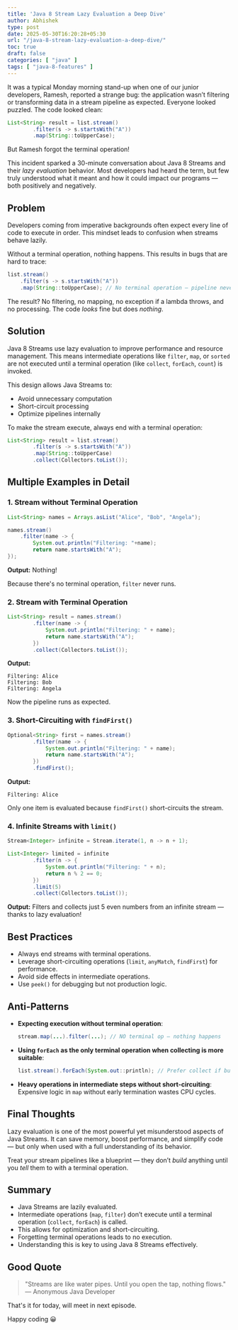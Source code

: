 ```yaml
---
title: 'Java 8 Stream Lazy Evaluation a Deep Dive'
author: Abhishek
type: post
date: 2025-05-30T16:20:28+05:30
url: "/java-8-stream-lazy-evaluation-a-deep-dive/"
toc: true
draft: false
categories: [ "java" ]
tags: [ "java-8-features" ]
---
```


It was a typical Monday morning stand-up when one of our junior developers, Ramesh, reported a strange bug: the
application wasn’t filtering or transforming data in a stream pipeline as expected. Everyone looked puzzled. The code
looked clean:

```java
List<String> result = list.stream()
        .filter(s -> s.startsWith("A"))
        .map(String::toUpperCase);
```

But Ramesh forgot the terminal operation!

This incident sparked a 30-minute conversation about Java 8 Streams and their *lazy evaluation* behavior. Most
developers had heard the term, but few truly understood what it meant and how it could impact our programs — both
positively and negatively.

## Problem

Developers coming from imperative backgrounds often expect every line of code to execute in order. This mindset leads to
confusion when streams behave lazily.

Without a terminal operation, nothing happens. This results in bugs that are hard to trace:

```java
list.stream()
    .filter(s -> s.startsWith("A"))
    .map(String::toUpperCase); // No terminal operation — pipeline never executes!
```

The result? No filtering, no mapping, no exception if a lambda throws, and no processing. The code *looks* fine but does
*nothing*.

## Solution

Java 8 Streams use lazy evaluation to improve performance and resource management. This means intermediate operations
like `filter`, `map`, or `sorted` are not executed until a terminal operation (like `collect`, `forEach`, `count`) is
invoked.

This design allows Java Streams to:

* Avoid unnecessary computation
* Short-circuit processing
* Optimize pipelines internally

To make the stream execute, always end with a terminal operation:

```java
List<String> result = list.stream()
        .filter(s -> s.startsWith("A"))
        .map(String::toUpperCase)
        .collect(Collectors.toList());
```

## Multiple Examples in Detail

### 1. Stream without Terminal Operation

```java
List<String> names = Arrays.asList("Alice", "Bob", "Angela");

names.stream()
    .filter(name -> {
        System.out.println("Filtering: "+name);
        return name.startsWith("A");
});
```

**Output:** Nothing!

Because there's no terminal operation, `filter` never runs.

### 2. Stream with Terminal Operation

```java
List<String> result = names.stream()
        .filter(name -> {
            System.out.println("Filtering: " + name);
            return name.startsWith("A");
        })
        .collect(Collectors.toList());
```

**Output:**

```shell
Filtering: Alice
Filtering: Bob
Filtering: Angela
```

Now the pipeline runs as expected.

### 3. Short-Circuiting with `findFirst()`

```java
Optional<String> first = names.stream()
        .filter(name -> {
            System.out.println("Filtering: " + name);
            return name.startsWith("A");
        })
        .findFirst();
```

**Output:**

```shell
Filtering: Alice
```

Only one item is evaluated because `findFirst()` short-circuits the stream.

### 4. Infinite Streams with `limit()`

```java
Stream<Integer> infinite = Stream.iterate(1, n -> n + 1);

List<Integer> limited = infinite
        .filter(n -> {
            System.out.println("Filtering: " + n);
            return n % 2 == 0;
        })
        .limit(5)
        .collect(Collectors.toList());
```

**Output:** Filters and collects just 5 even numbers from an infinite stream — thanks to lazy evaluation!

## Best Practices

* Always end streams with terminal operations.
* Leverage short-circuiting operations (`limit`, `anyMatch`, `findFirst`) for performance.
* Avoid side effects in intermediate operations.
* Use `peek()` for debugging but not production logic.

## Anti-Patterns

* **Expecting execution without terminal operation**:

  ```java
  stream.map(...).filter(...); // NO terminal op — nothing happens
  ```

* **Using `forEach` as the only terminal operation when collecting is more suitable**:

  ```java
  list.stream().forEach(System.out::println); // Prefer collect if building a list
  ```

* **Heavy operations in intermediate steps without short-circuiting**:
  Expensive logic in `map` without early termination wastes CPU cycles.

## Final Thoughts

Lazy evaluation is one of the most powerful yet misunderstood aspects of Java Streams. It can save memory, boost
performance, and simplify code — but only when used with a full understanding of its behavior.

Treat your stream pipelines like a blueprint — they don’t *build* anything until you *tell* them to with a terminal
operation.

## Summary

* Java Streams are lazily evaluated.
* Intermediate operations (`map`, `filter`) don’t execute until a terminal operation (`collect`, `forEach`) is called.
* This allows for optimization and short-circuiting.
* Forgetting terminal operations leads to no execution.
* Understanding this is key to using Java 8 Streams effectively.

## Good Quote

> "Streams are like water pipes. Until you open the tap, nothing flows." — Anonymous Java Developer

That's it for today, will meet in next episode.

Happy coding :grinning:
